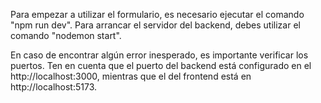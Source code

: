 Para empezar a utilizar el formulario, es necesario ejecutar el comando "npm run dev". Para arrancar el servidor del backend, debes utilizar el comando "nodemon start".

En caso de encontrar algún error inesperado, es importante verificar los puertos. Ten en cuenta que el puerto del backend está configurado en el http://localhost:3000, mientras que el del frontend está en http://localhost:5173.
